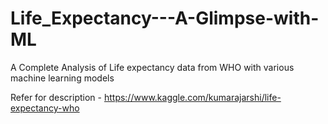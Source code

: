 # Life_Expectancy---A-Glimpse-with-ML
A Complete Analysis of Life expectancy data from WHO with various machine learning models


Refer for description - https://www.kaggle.com/kumarajarshi/life-expectancy-who

